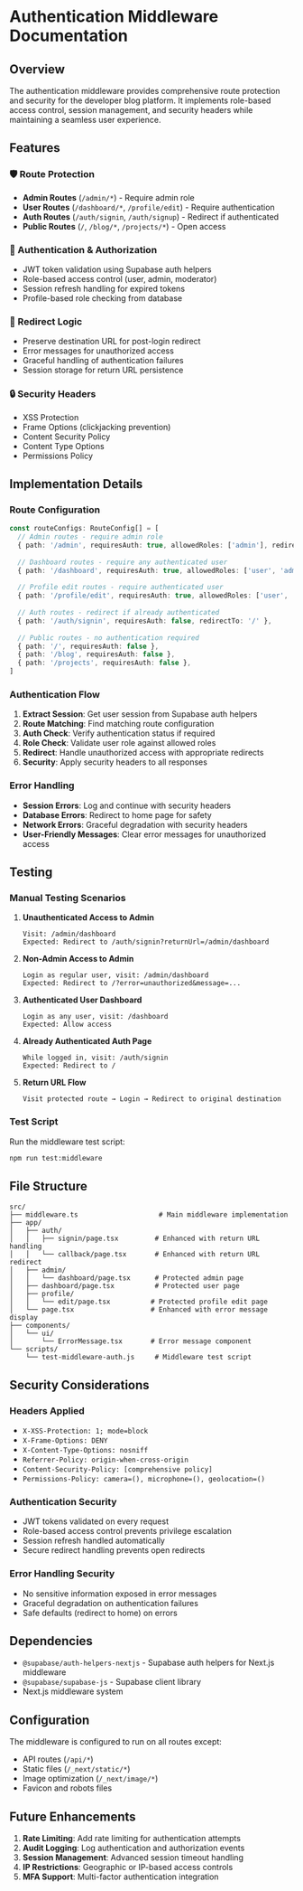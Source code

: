 # Authentication Middleware Documentation

## Overview

The authentication middleware provides comprehensive route protection and security for the developer blog platform. It implements role-based access control, session management, and security headers while maintaining a seamless user experience.

## Features

### 🛡️ Route Protection
- **Admin Routes** (`/admin/*`) - Require admin role
- **User Routes** (`/dashboard/*`, `/profile/edit`) - Require authentication
- **Auth Routes** (`/auth/signin`, `/auth/signup`) - Redirect if authenticated
- **Public Routes** (`/`, `/blog/*`, `/projects/*`) - Open access

### 🔐 Authentication & Authorization
- JWT token validation using Supabase auth helpers
- Role-based access control (user, admin, moderator)
- Session refresh handling for expired tokens
- Profile-based role checking from database

### 🔄 Redirect Logic
- Preserve destination URL for post-login redirect
- Error messages for unauthorized access
- Graceful handling of authentication failures
- Session storage for return URL persistence

### 🔒 Security Headers
- XSS Protection
- Frame Options (clickjacking prevention)
- Content Security Policy
- Content Type Options
- Permissions Policy

## Implementation Details

### Route Configuration

```typescript
const routeConfigs: RouteConfig[] = [
  // Admin routes - require admin role
  { path: '/admin', requiresAuth: true, allowedRoles: ['admin'], redirectTo: '/' },
  
  // Dashboard routes - require any authenticated user
  { path: '/dashboard', requiresAuth: true, allowedRoles: ['user', 'admin', 'moderator'] },
  
  // Profile edit routes - require authenticated user
  { path: '/profile/edit', requiresAuth: true, allowedRoles: ['user', 'admin', 'moderator'] },
  
  // Auth routes - redirect if already authenticated
  { path: '/auth/signin', requiresAuth: false, redirectTo: '/' },
  
  // Public routes - no authentication required
  { path: '/', requiresAuth: false },
  { path: '/blog', requiresAuth: false },
  { path: '/projects', requiresAuth: false },
]
```

### Authentication Flow

1. **Extract Session**: Get user session from Supabase auth helpers
2. **Route Matching**: Find matching route configuration
3. **Auth Check**: Verify authentication status if required
4. **Role Check**: Validate user role against allowed roles
5. **Redirect**: Handle unauthorized access with appropriate redirects
6. **Security**: Apply security headers to all responses

### Error Handling

- **Session Errors**: Log and continue with security headers
- **Database Errors**: Redirect to home page for safety
- **Network Errors**: Graceful degradation with security headers
- **User-Friendly Messages**: Clear error messages for unauthorized access

## Testing

### Manual Testing Scenarios

1. **Unauthenticated Access to Admin**
   ```
   Visit: /admin/dashboard
   Expected: Redirect to /auth/signin?returnUrl=/admin/dashboard
   ```

2. **Non-Admin Access to Admin**
   ```
   Login as regular user, visit: /admin/dashboard
   Expected: Redirect to /?error=unauthorized&message=...
   ```

3. **Authenticated User Dashboard**
   ```
   Login as any user, visit: /dashboard
   Expected: Allow access
   ```

4. **Already Authenticated Auth Page**
   ```
   While logged in, visit: /auth/signin
   Expected: Redirect to /
   ```

5. **Return URL Flow**
   ```
   Visit protected route → Login → Redirect to original destination
   ```

### Test Script

Run the middleware test script:
```bash
npm run test:middleware
```

## File Structure

```
src/
├── middleware.ts                    # Main middleware implementation
├── app/
│   ├── auth/
│   │   ├── signin/page.tsx         # Enhanced with return URL handling
│   │   └── callback/page.tsx       # Enhanced with return URL redirect
│   ├── admin/
│   │   └── dashboard/page.tsx      # Protected admin page
│   ├── dashboard/page.tsx          # Protected user page
│   ├── profile/
│   │   └── edit/page.tsx          # Protected profile edit page
│   └── page.tsx                   # Enhanced with error message display
├── components/
│   └── ui/
│       └── ErrorMessage.tsx       # Error message component
└── scripts/
    └── test-middleware-auth.js     # Middleware test script
```

## Security Considerations

### Headers Applied
- `X-XSS-Protection: 1; mode=block`
- `X-Frame-Options: DENY`
- `X-Content-Type-Options: nosniff`
- `Referrer-Policy: origin-when-cross-origin`
- `Content-Security-Policy: [comprehensive policy]`
- `Permissions-Policy: camera=(), microphone=(), geolocation=()`

### Authentication Security
- JWT tokens validated on every request
- Role-based access control prevents privilege escalation
- Session refresh handled automatically
- Secure redirect handling prevents open redirects

### Error Handling Security
- No sensitive information exposed in error messages
- Graceful degradation on authentication failures
- Safe defaults (redirect to home) on errors

## Dependencies

- `@supabase/auth-helpers-nextjs` - Supabase auth helpers for Next.js middleware
- `@supabase/supabase-js` - Supabase client library
- Next.js middleware system

## Configuration

The middleware is configured to run on all routes except:
- API routes (`/api/*`)
- Static files (`/_next/static/*`)
- Image optimization (`/_next/image/*`)
- Favicon and robots files

## Future Enhancements

1. **Rate Limiting**: Add rate limiting for authentication attempts
2. **Audit Logging**: Log authentication and authorization events
3. **Session Management**: Advanced session timeout handling
4. **IP Restrictions**: Geographic or IP-based access controls
5. **MFA Support**: Multi-factor authentication integration
